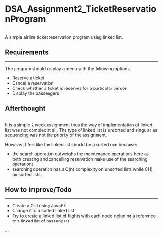 # DSA_Assignment2_TicketReservationProgram
--- 

A simple airline ticket reservation program using linked list.

## Requirements
---

The program should display a menu with the following options:
-	Reserve a ticket
-	Cancel a reservation
-	Check whether a ticket is reserves for a particular person
-	Display the passengers

## Afterthought
---

It is a simple 2 week assignment thus the way of implementation of linked list was not complex at all. The type of linked list is unsorted and singular as 
sequencing was not the priority of the assignment. 

However, I feel like the linked list should be a sorted one because:
- the search operation outweighs the maintenance operations here as both creating and cancelling reservation make use of the searching operations
- searching operation has a O(n) complexity on unsorted lists while O(1) on sorted lists

## How to improve/Todo
---
- Create a GUI using JavaFX 
- Change it to a sorted linked list
- Try to create a linked list of flights with each node including a reference to a linked list of passengers. 

...
